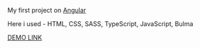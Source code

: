 My first project on [Angular](https://angular.io/)

Here i used - HTML, CSS, SASS, TypeScript, JavaScript, Bulma

[DEMO LINK](https://prince3378.github.io/currency_converter/)